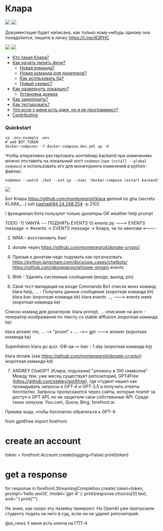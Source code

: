 # Клара

[![](https://img.shields.io/github/license/montenegroit/pocisti_bot)]()
[![](https://badges.aleen42.com/src/telegram.svg)](https://t.me/montenergo_it) 

Документация будет написана, как только кому-нибудь одному она понадобится, пишите в личку https://t.me/i63PHC

[![](https://img.shields.io/github/contributors/montenegroit/pocisti_bot)]()
[![](https://img.shields.io/github/issues-raw/montenegroit/pocisti_bot)]() 
* [Кто такая Клара?]()
* [Как начать пилить фичи?]()
  * [Новая команда?]()
  * [Новая команда для донатеров?]()
  * [Как испльзовать бд?]()
  * [Новый сервис?]()
* [Как развернуть локально?](#quickstart)
  * [Установка докера]()
* [Как задеплоить?]()
* [Как тестировать?]()
* [Что если у меня есть идея, но я не программист?]()
* [Contributing]()


### Quickstart


```
cp .env.example .env
# add BOT_TOKEN
docker-composer -f docker-compose.dev.yml up -d
```

Чтобы оперативно рестартовать контейнер backend при изменениях можно поставить на локальный хост `nodemon` (`npm install --global nodemon`) и использовать его для мониторинга изменений в python-файлах:
```
nodemon --watch ./bot --ext py --exec 'docker-compose restart backend'
```

[![](https://badges.aleen42.com/src/buymeacoffee.svg)]()



Бот Клара 
https://github.com/montenegroit/klara
деплой по gha (secrets KLARA_…)
ssh pasha@94.24.248.254 -p 2102


! функционал бота пользуют только донатеры
OK
weather
help
prompt

TODO
-1) VANYA --- ПОДНЯТЬ EVENTS
0) events.py ---> EVENTS
   message -> #events -> EVENTS
   message -> Клара, че по ивентам <----

2) NINA - восстановить бан!
3) donate через https://github.com/montenegroit/donate-crypto/


4) Призыв к донатам надо подумать как организовать
https://python.langchain.com/docs/use_cases/chatbots/
https://github.com/gkorepanov/whisper-stream
events

5) ЯНА - Удалять системные сообщения  (входе, выход, pin) 


6) Свой тест-валидация на входе 
Commands
Вот список моих команд:
  klara help, ... - Получить данное сообщение  (короткая команда kh)
  klara ban                                                             (короткая команда kb)
  klara events ..., ---> events week                       (короткая команда ke)

  
Список команд для донатеров:
  klara prompt, ... описание на англ - генератор изображения по тексту со stable diffusion        (короткая команда kp)

  klara answer me, ...  --> "promt" +  ... -->> gpt ---> answer (короткая команда ka)


SuperAdmin
  klara go quiz  -DB-qa-->  ban - 1 day (короткая команда kq)

  klara donate  (see https://github.com/montenegroit/donate-crypto/) (короткая команда kd)



7) ANDREY ChatGPT (Клара, подскажи)
   "уложись в 100 символов"
Между тем, уже месяц существует репозиторий,  GPT4Free (https://github.com/xtekky/gpt4free), где студент  нашел как прокидывать запросы к GPT-4 и GPT-3.5 и получать ответы бесплатно.  Запросы пропускаются через сайты, которые платят за доступ к GPT API, но не защитили свои собственные API. Среди таких лопухов: You.com, Quora, Bing, forefront.ai.

Пример кода, чтобы бесплатно обратиться к GPT-4:

from gpt4free import forefront
# create an account
token = forefront.Account.create(logging=False)
print(token)
# get a response
for response in forefront.StreamingCompletion.create(
 token=token,
 prompt='hello world',
 model='gpt-4'
):
    print(response.choices[0].text, end='')
print("")


Не знаю, как скоро эту лазейку прикроют. Но OpenAI уже пригрозили студенту подать на него в суд, если он не удалит репозиторий.

@ai_newz
У меня есть ключи на ГПТ-4



